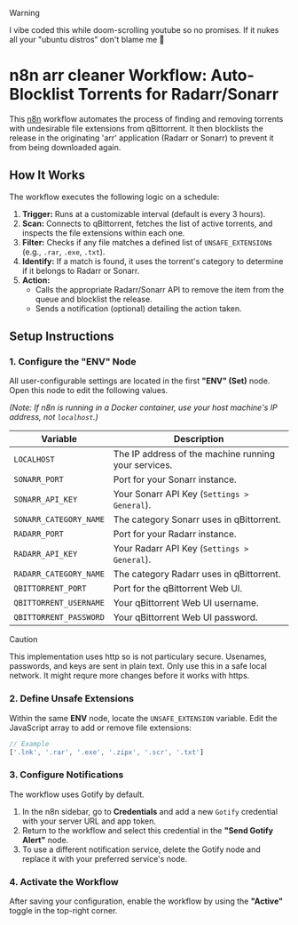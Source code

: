 > [!WARNING]  
> I vibe coded this while doom-scrolling youtube so no promises. If it nukes all your "ubuntu distros" don't blame me 🙈


# n8n arr cleaner Workflow: Auto-Blocklist Torrents for Radarr/Sonarr

This [n8n](https://docs.n8n.io/hosting/) workflow automates the process of finding and removing torrents with undesirable file extensions from qBittorrent. It then blocklists the release in the originating 'arr' application (Radarr or Sonarr) to prevent it from being downloaded again.

## How It Works

The workflow executes the following logic on a schedule:

1.  **Trigger:** Runs at a customizable interval (default is every 3 hours).
2.  **Scan:** Connects to qBittorrent, fetches the list of active torrents, and inspects the file extensions within each one.
3.  **Filter:** Checks if any file matches a defined list of `UNSAFE_EXTENSION`s (e.g., `.rar`, `.exe`, `.txt`).
4.  **Identify:** If a match is found, it uses the torrent's category to determine if it belongs to Radarr or Sonarr.
5.  **Action:**
    *   Calls the appropriate Radarr/Sonarr API to remove the item from the queue and blocklist the release.
    *   Sends a notification (optional) detailing the action taken.

## Setup Instructions

### 1. Configure the "ENV" Node

All user-configurable settings are located in the first **"ENV" (Set)** node. Open this node to edit the following values.

*(Note: If n8n is running in a Docker container, use your host machine's IP address, not `localhost`.)*

| Variable               | Description                                           |
| ---------------------- | ----------------------------------------------------- |
| `LOCALHOST`            | The IP address of the machine running your services.  |
| `SONARR_PORT`          | Port for your Sonarr instance.                        |
| `SONARR_API_KEY`       | Your Sonarr API Key (`Settings > General`).           |
| `SONARR_CATEGORY_NAME` | The category Sonarr uses in qBittorrent.              |
| `RADARR_PORT`          | Port for your Radarr instance.                        |
| `RADARR_API_KEY`       | Your Radarr API Key (`Settings > General`).           |
| `RADARR_CATEGORY_NAME` | The category Radarr uses in qBittorrent.              |
| `QBITTORRENT_PORT`     | Port for the qBittorrent Web UI.                      |
| `QBITTORRENT_USERNAME` | Your qBittorrent Web UI username.                     |
| `QBITTORRENT_PASSWORD` | Your qBittorrent Web UI password.                     |


> [!CAUTION]
> This implementation uses http so is not particulary secure. Usenames, passwords, and keys are sent in plain text. Only use this in a safe local network. It might requre more changes before it works with https.


### 2. Define Unsafe Extensions

Within the same **ENV** node, locate the `UNSAFE_EXTENSION` variable. Edit the JavaScript array to add or remove file extensions:

```javascript
// Example
['.lnk', '.rar', '.exe', '.zipx', '.scr', '.txt']
```

### 3. Configure Notifications

The workflow uses Gotify by default.

1.  In the n8n sidebar, go to **Credentials** and add a new `Gotify` credential with your server URL and app token.
2.  Return to the workflow and select this credential in the **"Send Gotify Alert"** node.
3.  To use a different notification service, delete the Gotify node and replace it with your preferred service's node.



### 4. Activate the Workflow

After saving your configuration, enable the workflow by using the **"Active"** toggle in the top-right corner.



